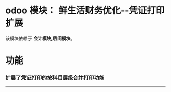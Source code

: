 # odoo 模块： 鲜生活财务优化--凭证打印扩展

该模块依赖于 **会计模块,期间模块**。

# 功能

### 扩展了凭证打印的按科目层级合并打印功能 ###
----------------------------------------------------------------
